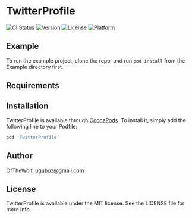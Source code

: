 # TwitterProfile

[![CI Status](https://img.shields.io/travis/OfTheWolf/TwitterProfile.svg?style=flat)](https://travis-ci.org/OfTheWolf/TwitterProfile)
[![Version](https://img.shields.io/cocoapods/v/TwitterProfile.svg?style=flat)](https://cocoapods.org/pods/TwitterProfile)
[![License](https://img.shields.io/cocoapods/l/TwitterProfile.svg?style=flat)](https://cocoapods.org/pods/TwitterProfile)
[![Platform](https://img.shields.io/cocoapods/p/TwitterProfile.svg?style=flat)](https://cocoapods.org/pods/TwitterProfile)

## Example

To run the example project, clone the repo, and run `pod install` from the Example directory first.

## Requirements

## Installation

TwitterProfile is available through [CocoaPods](https://cocoapods.org). To install
it, simply add the following line to your Podfile:

```ruby
pod 'TwitterProfile'
```

## Author

OfTheWolf, uguboz@gmail.com

## License

TwitterProfile is available under the MIT license. See the LICENSE file for more info.
